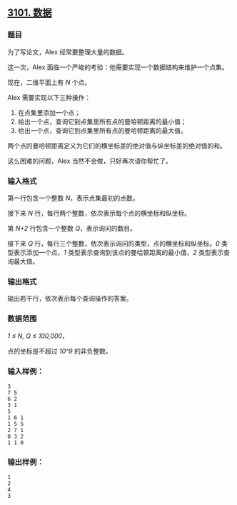 ## [3101. 数据](https://www.acwing.com/problem/content/3104/)

### 题目

为了写论文，Alex 经常要整理大量的数据。

这一次，Alex 面临一个严峻的考验：他需要实现一个数据结构来维护一个点集。

现在，二维平面上有 *N* 个点。

Alex 需要实现以下三种操作：

1. 在点集里添加一个点；
2. 给出一个点，查询它到点集里所有点的曼哈顿距离的最小值；
3. 给出一个点，查询它到点集里所有点的曼哈顿距离的最大值。

两个点的曼哈顿距离定义为它们的横坐标差的绝对值与纵坐标差的绝对值的和。

这么困难的问题，Alex 当然不会做，只好再次请你帮忙了。

### 输入格式

第一行包含一个整数 *N*，表示点集最初的点数。

接下来 *N* 行，每行两个整数，依次表示每个点的横坐标和纵坐标。

第 *N+2* 行包含一个整数 *Q*，表示询问的数目。

接下来 *Q* 行，每行三个整数，依次表示询问的类型，点的横坐标和纵坐标。*0* 类型表示添加一个点，*1* 类型表示查询到该点的曼哈顿距离的最小值，*2* 类型表示查询最大值。

### 输出格式

输出若干行，依次表示每个查询操作的答案。

### 数据范围

*1 ≤ N, Q ≤ 100,000*，

点的坐标是不超过 *10^9* 的非负整数。

### 输入样例：

```
3
7 5
6 2
3 1
5
1 6 1
1 5 5
2 7 1
0 3 2
1 1 0
```

### 输出样例：

```
1
2
4
3
```
